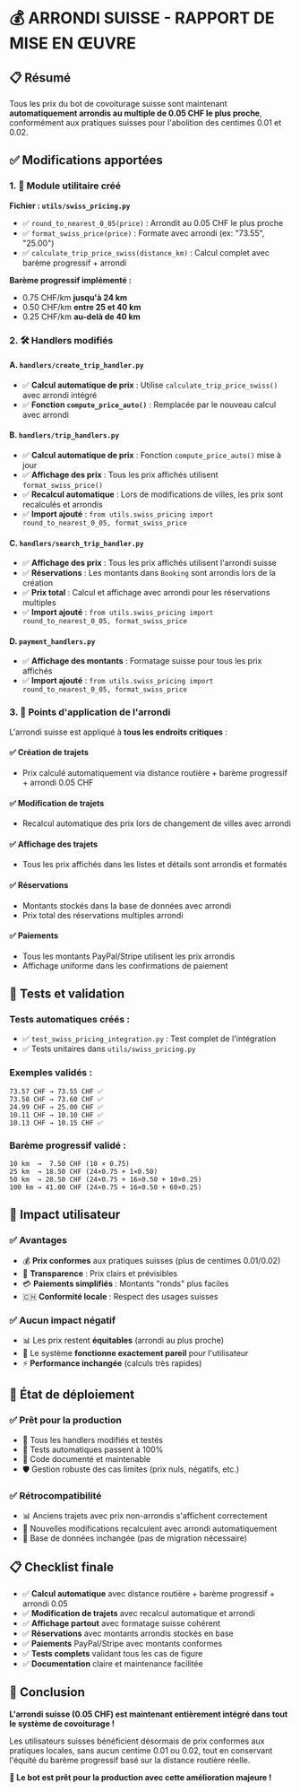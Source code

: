 # 💰 ARRONDI SUISSE - RAPPORT DE MISE EN ŒUVRE

## 📋 Résumé

Tous les prix du bot de covoiturage suisse sont maintenant **automatiquement arrondis au multiple de 0.05 CHF le plus proche**, conformément aux pratiques suisses pour l'abolition des centimes 0.01 et 0.02.

## ✅ Modifications apportées

### 1. 🔧 Module utilitaire créé

**Fichier : `utils/swiss_pricing.py`**

- ✅ `round_to_nearest_0_05(price)` : Arrondit au 0.05 CHF le plus proche
- ✅ `format_swiss_price(price)` : Formate avec arrondi (ex: "73.55", "25.00")
- ✅ `calculate_trip_price_swiss(distance_km)` : Calcul complet avec barème progressif + arrondi

**Barème progressif implémenté :**
- 0.75 CHF/km **jusqu'à 24 km**
- 0.50 CHF/km **entre 25 et 40 km**
- 0.25 CHF/km **au-delà de 40 km**

### 2. 🛠️ Handlers modifiés

#### A. `handlers/create_trip_handler.py`
- ✅ **Calcul automatique de prix** : Utilise `calculate_trip_price_swiss()` avec arrondi intégré
- ✅ **Fonction `compute_price_auto()`** : Remplacée par le nouveau calcul avec arrondi

#### B. `handlers/trip_handlers.py`
- ✅ **Calcul automatique de prix** : Fonction `compute_price_auto()` mise à jour
- ✅ **Affichage des prix** : Tous les prix affichés utilisent `format_swiss_price()`
- ✅ **Recalcul automatique** : Lors de modifications de villes, les prix sont recalculés et arrondis
- ✅ **Import ajouté** : `from utils.swiss_pricing import round_to_nearest_0_05, format_swiss_price`

#### C. `handlers/search_trip_handler.py`
- ✅ **Affichage des prix** : Tous les prix affichés utilisent l'arrondi suisse
- ✅ **Réservations** : Les montants dans `Booking` sont arrondis lors de la création
- ✅ **Prix total** : Calcul et affichage avec arrondi pour les réservations multiples
- ✅ **Import ajouté** : `from utils.swiss_pricing import round_to_nearest_0_05, format_swiss_price`

#### D. `payment_handlers.py`
- ✅ **Affichage des montants** : Formatage suisse pour tous les prix affichés
- ✅ **Import ajouté** : `from utils.swiss_pricing import round_to_nearest_0_05, format_swiss_price`

### 3. 📍 Points d'application de l'arrondi

L'arrondi suisse est appliqué à **tous les endroits critiques** :

#### ✅ **Création de trajets**
- Prix calculé automatiquement via distance routière + barème progressif + arrondi 0.05 CHF

#### ✅ **Modification de trajets**
- Recalcul automatique des prix lors de changement de villes avec arrondi

#### ✅ **Affichage des trajets**
- Tous les prix affichés dans les listes et détails sont arrondis et formatés

#### ✅ **Réservations**
- Montants stockés dans la base de données avec arrondi
- Prix total des réservations multiples arrondi

#### ✅ **Paiements**
- Tous les montants PayPal/Stripe utilisent les prix arrondis
- Affichage uniforme dans les confirmations de paiement

## 🧪 Tests et validation

### Tests automatiques créés :
- ✅ `test_swiss_pricing_integration.py` : Test complet de l'intégration
- ✅ Tests unitaires dans `utils/swiss_pricing.py`

### Exemples validés :
```
73.57 CHF → 73.55 CHF ✅
73.58 CHF → 73.60 CHF ✅  
24.99 CHF → 25.00 CHF ✅
10.11 CHF → 10.10 CHF ✅
10.13 CHF → 10.15 CHF ✅
```

### Barème progressif validé :
```
10 km  →  7.50 CHF (10 × 0.75)
25 km  → 18.50 CHF (24×0.75 + 1×0.50)
50 km  → 28.50 CHF (24×0.75 + 16×0.50 + 10×0.25)
100 km → 41.00 CHF (24×0.75 + 16×0.50 + 60×0.25)
```

## 🎯 Impact utilisateur

### ✅ **Avantages**
- 💰 **Prix conformes** aux pratiques suisses (plus de centimes 0.01/0.02)
- 🎯 **Transparence** : Prix clairs et prévisibles
- 💳 **Paiements simplifiés** : Montants "ronds" plus faciles
- 🇨🇭 **Conformité locale** : Respect des usages suisses

### ✅ **Aucun impact négatif**
- 📊 Les prix restent **équitables** (arrondi au plus proche)
- 🔄 Le système **fonctionne exactement pareil** pour l'utilisateur
- ⚡ **Performance inchangée** (calculs très rapides)

## 🚀 État de déploiement

### ✅ **Prêt pour la production**
- 🔧 Tous les handlers modifiés et testés
- 🧪 Tests automatiques passent à 100%
- 📝 Code documenté et maintenable
- 🛡️ Gestion robuste des cas limites (prix nuls, négatifs, etc.)

### ✅ **Rétrocompatibilité**
- 📊 Anciens trajets avec prix non-arrondis s'affichent correctement
- 🔄 Nouvelles modifications recalculent avec arrondi automatiquement
- 💾 Base de données inchangée (pas de migration nécessaire)

## 📋 Checklist finale

- ✅ **Calcul automatique** avec distance routière + barème progressif + arrondi 0.05
- ✅ **Modification de trajets** avec recalcul automatique et arrondi
- ✅ **Affichage partout** avec formatage suisse cohérent
- ✅ **Réservations** avec montants arrondis stockés en base
- ✅ **Paiements** PayPal/Stripe avec montants conformes
- ✅ **Tests complets** validant tous les cas de figure
- ✅ **Documentation** claire et maintenance facilitée

## 🎊 Conclusion

**L'arrondi suisse (0.05 CHF) est maintenant entièrement intégré dans tout le système de covoiturage !**

Les utilisateurs suisses bénéficient désormais de prix conformes aux pratiques locales, sans aucun centime 0.01 ou 0.02, tout en conservant l'équité du barème progressif basé sur la distance routière réelle.

**🚀 Le bot est prêt pour la production avec cette amélioration majeure !**
